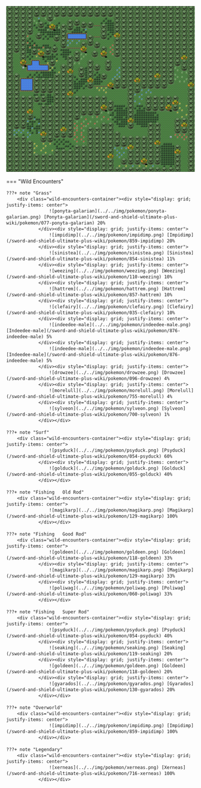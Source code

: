 <img src="../../img/routes/Glimwood Tangle.png" alt="Glimwood Tangle"/>

=== "Wild Encounters"


	???+ note "Grass"
		<div class="wild-encounters-container"><div style="display: grid; justify-items: center">
                    ![ponyta-galarian](../../img/pokemon/ponyta-galarian.png) [Ponyta-galarian](/sword-and-shield-ultimate-plus-wiki/pokemon/077-ponyta-galarian) 20%
                </div><div style="display: grid; justify-items: center">
                    ![impidimp](../../img/pokemon/impidimp.png) [Impidimp](/sword-and-shield-ultimate-plus-wiki/pokemon/859-impidimp) 20%
                </div><div style="display: grid; justify-items: center">
                    ![sinistea](../../img/pokemon/sinistea.png) [Sinistea](/sword-and-shield-ultimate-plus-wiki/pokemon/854-sinistea) 11%
                </div><div style="display: grid; justify-items: center">
                    ![weezing](../../img/pokemon/weezing.png) [Weezing](/sword-and-shield-ultimate-plus-wiki/pokemon/110-weezing) 10%
                </div><div style="display: grid; justify-items: center">
                    ![hattrem](../../img/pokemon/hattrem.png) [Hattrem](/sword-and-shield-ultimate-plus-wiki/pokemon/857-hattrem) 10%
                </div><div style="display: grid; justify-items: center">
                    ![clefairy](../../img/pokemon/clefairy.png) [Clefairy](/sword-and-shield-ultimate-plus-wiki/pokemon/035-clefairy) 10%
                </div><div style="display: grid; justify-items: center">
                    ![indeedee-male](../../img/pokemon/indeedee-male.png) [Indeedee-male](/sword-and-shield-ultimate-plus-wiki/pokemon/876-indeedee-male) 5%
                </div><div style="display: grid; justify-items: center">
                    ![indeedee-male](../../img/pokemon/indeedee-male.png) [Indeedee-male](/sword-and-shield-ultimate-plus-wiki/pokemon/876-indeedee-male) 5%
                </div><div style="display: grid; justify-items: center">
                    ![drowzee](../../img/pokemon/drowzee.png) [Drowzee](/sword-and-shield-ultimate-plus-wiki/pokemon/096-drowzee) 4%
                </div><div style="display: grid; justify-items: center">
                    ![morelull](../../img/pokemon/morelull.png) [Morelull](/sword-and-shield-ultimate-plus-wiki/pokemon/755-morelull) 4%
                </div><div style="display: grid; justify-items: center">
                    ![sylveon](../../img/pokemon/sylveon.png) [Sylveon](/sword-and-shield-ultimate-plus-wiki/pokemon/700-sylveon) 1%
                </div></div>

	???+ note "Surf"
		<div class="wild-encounters-container"><div style="display: grid; justify-items: center">
                    ![psyduck](../../img/pokemon/psyduck.png) [Psyduck](/sword-and-shield-ultimate-plus-wiki/pokemon/054-psyduck) 60%
                </div><div style="display: grid; justify-items: center">
                    ![golduck](../../img/pokemon/golduck.png) [Golduck](/sword-and-shield-ultimate-plus-wiki/pokemon/055-golduck) 40%
                </div></div>

	???+ note "Fishing   Old Rod"
		<div class="wild-encounters-container"><div style="display: grid; justify-items: center">
                    ![magikarp](../../img/pokemon/magikarp.png) [Magikarp](/sword-and-shield-ultimate-plus-wiki/pokemon/129-magikarp) 100%
                </div></div>

	???+ note "Fishing   Good Rod"
		<div class="wild-encounters-container"><div style="display: grid; justify-items: center">
                    ![goldeen](../../img/pokemon/goldeen.png) [Goldeen](/sword-and-shield-ultimate-plus-wiki/pokemon/118-goldeen) 33%
                </div><div style="display: grid; justify-items: center">
                    ![magikarp](../../img/pokemon/magikarp.png) [Magikarp](/sword-and-shield-ultimate-plus-wiki/pokemon/129-magikarp) 33%
                </div><div style="display: grid; justify-items: center">
                    ![poliwag](../../img/pokemon/poliwag.png) [Poliwag](/sword-and-shield-ultimate-plus-wiki/pokemon/060-poliwag) 33%
                </div></div>

	???+ note "Fishing   Super Rod"
		<div class="wild-encounters-container"><div style="display: grid; justify-items: center">
                    ![psyduck](../../img/pokemon/psyduck.png) [Psyduck](/sword-and-shield-ultimate-plus-wiki/pokemon/054-psyduck) 40%
                </div><div style="display: grid; justify-items: center">
                    ![seaking](../../img/pokemon/seaking.png) [Seaking](/sword-and-shield-ultimate-plus-wiki/pokemon/119-seaking) 20%
                </div><div style="display: grid; justify-items: center">
                    ![goldeen](../../img/pokemon/goldeen.png) [Goldeen](/sword-and-shield-ultimate-plus-wiki/pokemon/118-goldeen) 20%
                </div><div style="display: grid; justify-items: center">
                    ![gyarados](../../img/pokemon/gyarados.png) [Gyarados](/sword-and-shield-ultimate-plus-wiki/pokemon/130-gyarados) 20%
                </div></div>

	???+ note "Overworld"
		<div class="wild-encounters-container"><div style="display: grid; justify-items: center">
                    ![impidimp](../../img/pokemon/impidimp.png) [Impidimp](/sword-and-shield-ultimate-plus-wiki/pokemon/859-impidimp) 100%
                </div></div>

	???+ note "Legendary"
		<div class="wild-encounters-container"><div style="display: grid; justify-items: center">
                    ![xerneas](../../img/pokemon/xerneas.png) [Xerneas](/sword-and-shield-ultimate-plus-wiki/pokemon/716-xerneas) 100%
                </div></div>



